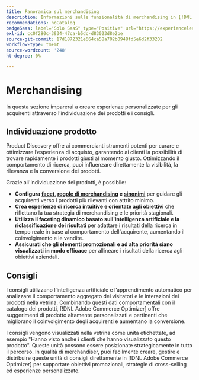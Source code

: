 ```yaml
---
title: Panoramica sul merchandising
description: Informazioni sulle funzionalità di merchandising in [!DNL Adobe Commerce Optimizer].
recommendations: noCatalog
badgeSaas: label="Solo SaaS" type="Positive" url="https://experienceleague.adobe.com/it/docs/commerce/user-guides/product-solutions" tooltip="Applicabile solo ai progetti Adobe Commerce as a Cloud Service e Adobe Commerce Optimizer (infrastruttura SaaS gestita da Adobe)."
exl-id: cc0f280c-3934-47ca-b5dc-d83023d8e2be
source-git-commit: 17d1872321e664ca58a702b0948fd5e6d2f33202
workflow-type: tm+mt
source-wordcount: '248'
ht-degree: 0%

---
```


# Merchandising

In questa sezione imparerai a creare esperienze personalizzate per gli acquirenti attraverso l’individuazione dei prodotti e i consigli.

## Individuazione prodotto

Product Discovery offre ai commercianti strumenti potenti per curare e ottimizzare l’esperienza di acquisto, garantendo ai clienti la possibilità di trovare rapidamente i prodotti giusti al momento giusto. Ottimizzando il comportamento di ricerca, puoi influenzare direttamente la visibilità, la rilevanza e la conversione dei prodotti.

Grazie all&#39;individuazione dei prodotti, è possibile:

* **Configura [facet](./facets/overview.md), [regole di merchandising](./rules/overview.md) e [sinonimi](./synonyms/overview.md)** per guidare gli acquirenti verso i prodotti più rilevanti con attrito minimo.
* **Crea esperienze di ricerca intuitive e orientate agli obiettivi** che riflettano la tua strategia di merchandising e le priorità stagionali.
* **Utilizza il faceting dinamico basato sull&#39;intelligenza artificiale e la riclassificazione dei risultati** per adattare i risultati della ricerca in tempo reale in base al comportamento dell&#39;acquirente, aumentando il coinvolgimento e le vendite.
* **Assicurati che gli elementi promozionali e ad alta priorità siano visualizzati in modo efficace** per allineare i risultati della ricerca agli obiettivi aziendali.

## Consigli

I consigli utilizzano l’intelligenza artificiale e l’apprendimento automatico per analizzare il comportamento aggregato dei visitatori e le interazioni dei prodotti nella vetrina. Combinando questi dati comportamentali con il catalogo dei prodotti, [!DNL Adobe Commerce Optimizer] offre suggerimenti di prodotto altamente personalizzati e pertinenti che migliorano il coinvolgimento degli acquirenti e aumentano la conversione.

I consigli vengono visualizzati nella vetrina come unità etichettate, ad esempio &quot;Hanno visto anche i clienti che hanno visualizzato questo prodotto&quot;. Queste unità possono essere posizionate strategicamente in tutto il percorso. In qualità di merchandiser, puoi facilmente creare, gestire e distribuire queste unità di consigli direttamente in [!DNL Adobe Commerce Optimizer] per supportare obiettivi promozionali, strategie di cross-selling ed esperienze personalizzate.
